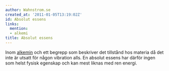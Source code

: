 ```yaml
---
author: Wahnstrom.se
created_at: '2011-01-05T13:19:02Z'
id: Absolut essens
links:
  mention:
  - alkemi
title: Absolut essens
---
```


Inom [alkemin] och ett begrepp som beskriver det tillstånd hos materia då det inte är utsatt för
någon vibration alls. En absolut essens har därför ingen som helst fysisk egenskap och kan mest
liknas med ren energi.

  [alkemin]: alkemi